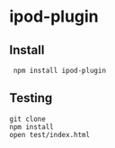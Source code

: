 # ipod-plugin




## Install


     npm install ipod-plugin

## Testing

    git clone 
    npm install
    open test/index.html
